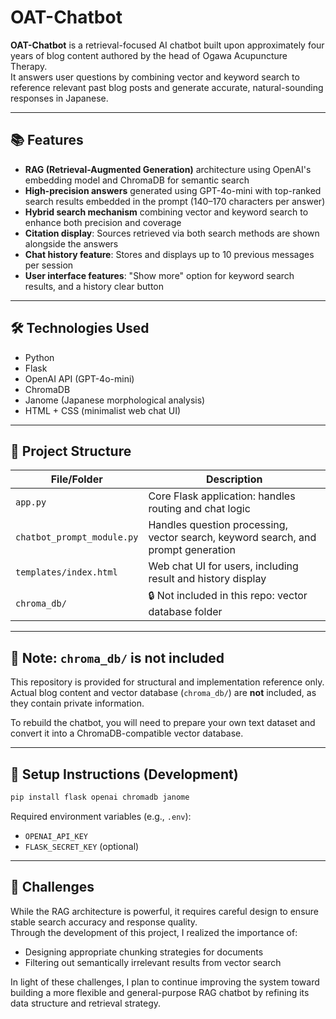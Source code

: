 # OAT-Chatbot

**OAT-Chatbot** is a retrieval-focused AI chatbot built upon approximately four years of blog content authored by the head of Ogawa Acupuncture Therapy.  
It answers user questions by combining vector and keyword search to reference relevant past blog posts and generate accurate, natural-sounding responses in Japanese.

---

## 📚 Features

- **RAG (Retrieval-Augmented Generation)** architecture using OpenAI's embedding model and ChromaDB for semantic search
- **High-precision answers** generated using GPT-4o-mini with top-ranked search results embedded in the prompt (140–170 characters per answer)
- **Hybrid search mechanism** combining vector and keyword search to enhance both precision and coverage
- **Citation display**: Sources retrieved via both search methods are shown alongside the answers
- **Chat history feature**: Stores and displays up to 10 previous messages per session
- **User interface features**: "Show more" option for keyword search results, and a history clear button

---

## 🛠 Technologies Used

- Python
- Flask
- OpenAI API (GPT-4o-mini)
- ChromaDB
- Janome (Japanese morphological analysis)
- HTML + CSS (minimalist web chat UI)

---

## 📂 Project Structure

| File/Folder                | Description                                           |
|---------------------------|-------------------------------------------------------|
| `app.py`                  | Core Flask application: handles routing and chat logic |
| `chatbot_prompt_module.py`| Handles question processing, vector search, keyword search, and prompt generation |
| `templates/index.html`    | Web chat UI for users, including result and history display |
| `chroma_db/`              | 🔒 Not included in this repo: vector database folder |

---

## 🔐 Note: `chroma_db/` is not included

This repository is provided for structural and implementation reference only.  
Actual blog content and vector database (`chroma_db/`) are **not** included, as they contain private information.

To rebuild the chatbot, you will need to prepare your own text dataset and convert it into a ChromaDB-compatible vector database.

---

## 🚀 Setup Instructions (Development)

```bash
pip install flask openai chromadb janome
```

Required environment variables (e.g., `.env`):

- `OPENAI_API_KEY`
- `FLASK_SECRET_KEY` (optional)

---

## 🧩 Challenges

While the RAG architecture is powerful, it requires careful design to ensure stable search accuracy and response quality.  
Through the development of this project, I realized the importance of:

- Designing appropriate chunking strategies for documents  
- Filtering out semantically irrelevant results from vector search

In light of these challenges, I plan to continue improving the system toward building a more flexible and general-purpose RAG chatbot by refining its data structure and retrieval strategy.
